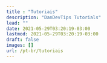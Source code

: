 ```yaml
---
title : "Tutoriais"
description: "DanDevTips Tutorials"
lead: ""
date: 2021-05-29T03:20:19-03:00
lastmod: 2021-05-29T03:20:19-03:00
draft: false
images: []
url: /pt-br/tutoriais
---
```

